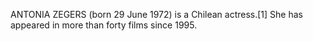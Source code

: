 ANTONIA ZEGERS (born 29 June 1972) is a Chilean actress.[1] She has appeared in more than forty films since 1995.
